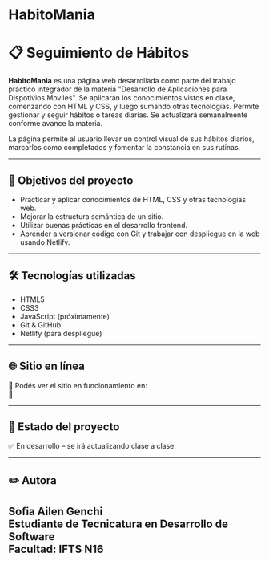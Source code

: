 # HabitoMania
# 📋 Seguimiento de Hábitos

**HabitoMania** es una página web desarrollada como parte del trabajo práctico integrador de la materia "Desarrollo de Aplicaciones para Dispotivios Moviles". Se aplicarán los conocimientos vistos en clase, comenzando con HTML y CSS, y luego sumando otras tecnologias. Permite gestionar y seguir hábitos o tareas diarias. Se actualizará semanalmente conforme avance la materia.

La página permite al usuario llevar un control visual de sus hábitos diarios, marcarlos como completados y fomentar la constancia en sus rutinas.

---

## 🚀 Objetivos del proyecto

- Practicar y aplicar conocimientos de HTML, CSS y otras tecnologías web.
- Mejorar la estructura semántica de un sitio.
- Utilizar buenas prácticas en el desarrollo frontend.
- Aprender a versionar código con Git y trabajar con despliegue en la web usando Netlify.

---

## 🛠️ Tecnologías utilizadas

- HTML5
- CSS3
- JavaScript (próximamente)
- Git & GitHub
- Netlify (para despliegue)

---

## 🌐 Sitio en línea

📎 Podés ver el sitio en funcionamiento en:  
🔗 

---

## 📆 Estado del proyecto

✅ En desarrollo – se irá actualizando clase a clase.

---

## ✏️ Autora

**Sofia Ailen Genchi**  
Estudiante de Tecnicatura en Desarrollo de Software  
Facultad: IFTS N16 
---


